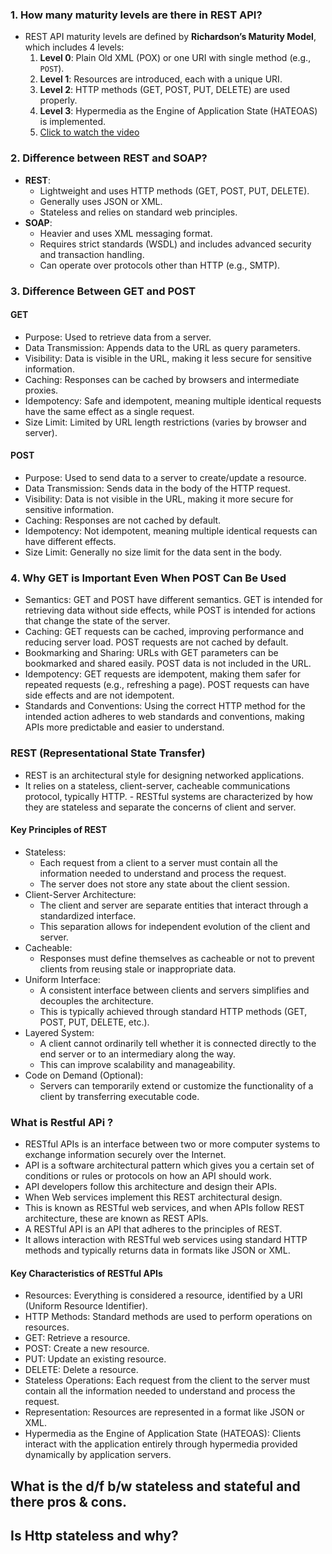 ### 1. **How many maturity levels are there in REST API?**
   - REST API maturity levels are defined by **Richardson’s Maturity Model**, which includes 4 levels:
     1. **Level 0**: Plain Old XML (POX) or one URI with single method (e.g., `POST`).
     2. **Level 1**: Resources are introduced, each with a unique URI.
     3. **Level 2**: HTTP methods (GET, POST, PUT, DELETE) are used properly.
     4. **Level 3**: Hypermedia as the Engine of Application State (HATEOAS) is implemented.
     5. [Click to watch the video](https://youtu.be/IIB-WMpETls?si=VkoqSrP4UpT01j4e)


### 2. **Difference between REST and SOAP?**
   - **REST**:
     - Lightweight and uses HTTP methods (GET, POST, PUT, DELETE).
     - Generally uses JSON or XML.
     - Stateless and relies on standard web principles.
   - **SOAP**:
     - Heavier and uses XML messaging format.
     - Requires strict standards (WSDL) and includes advanced security and transaction handling.
     - Can operate over protocols other than HTTP (e.g., SMTP).

### 3. Difference Between GET and POST

#### GET

- Purpose: Used to retrieve data from a server.
- Data Transmission: Appends data to the URL as query parameters.
- Visibility: Data is visible in the URL, making it less secure for sensitive information.
- Caching: Responses can be cached by browsers and intermediate proxies.
- Idempotency: Safe and idempotent, meaning multiple identical requests have the same effect as a single request.
- Size Limit: Limited by URL length restrictions (varies by browser and server).

#### POST

- Purpose: Used to send data to a server to create/update a resource.
- Data Transmission: Sends data in the body of the HTTP request.
- Visibility: Data is not visible in the URL, making it more secure for sensitive information.
- Caching: Responses are not cached by default.
- Idempotency: Not idempotent, meaning multiple identical requests can have different effects.
- Size Limit: Generally no size limit for the data sent in the body.

### 4. Why GET is Important Even When POST Can Be Used
- Semantics: GET and POST have different semantics. GET is intended for retrieving data without side effects, while POST is intended for actions that change the state of the server.
- Caching: GET requests can be cached, improving performance and reducing server load. POST requests are not cached by default.
- Bookmarking and Sharing: URLs with GET parameters can be bookmarked and shared easily. POST data is not included in the URL.
- Idempotency: GET requests are idempotent, making them safer for repeated requests (e.g., refreshing a page). POST requests can have side effects and are not idempotent.
- Standards and Conventions: Using the correct HTTP method for the intended action adheres to web standards and conventions, making APIs more predictable and easier to understand.


### REST (Representational State Transfer)
- REST is an architectural style for designing networked applications. 
- It relies on a stateless, client-server, cacheable communications protocol, typically HTTP. - RESTful systems are characterized by how they are stateless and separate the concerns of client and server.

#### Key Principles of REST
- Stateless: 
    - Each request from a client to a server must contain all the information needed to understand and process the request. 
    - The server does not store any state about the client session.
- Client-Server Architecture: 
    - The client and server are separate entities that interact through a standardized interface. 
    - This separation allows for independent evolution of the client and server.
- Cacheable: 
    - Responses must define themselves as cacheable or not to prevent clients from reusing stale or inappropriate data.
- Uniform Interface: 
    - A consistent interface between clients and servers simplifies and decouples the architecture. 
    - This is typically achieved through standard HTTP methods (GET, POST, PUT, DELETE, etc.).
- Layered System: 
    - A client cannot ordinarily tell whether it is connected directly to the end server or to an intermediary along the way. 
    - This can improve scalability and manageability.
- Code on Demand (Optional): 
    - Servers can temporarily extend or customize the functionality of a client by transferring executable code.

### What is Restful APi ?
- RESTful APIs is an interface between two or more computer systems to exchange information securely over the Internet.
- API is a software architectural pattern which gives you a certain set of conditions or rules or protocols on how an API should work. 
- API developers follow this architecture and design their APIs.
- When Web services implement this REST architectural design. 
- This is known as RESTful web services, and when APIs follow REST architecture, these are known as REST APIs.
- A RESTful API is an API that adheres to the principles of REST. 
- It allows interaction with RESTful web services using standard HTTP methods and typically returns data in formats like JSON or XML.

#### Key Characteristics of RESTful APIs
- Resources: Everything is considered a resource, identified by a URI (Uniform Resource Identifier).
- HTTP Methods: Standard methods are used to perform operations on resources.
- GET: Retrieve a resource.
- POST: Create a new resource.
- PUT: Update an existing resource.
- DELETE: Delete a resource.
- Stateless Operations: Each request from the client to the server must contain all the information needed to understand and process the request.
- Representation: Resources are represented in a format like JSON or XML.
- Hypermedia as the Engine of Application State (HATEOAS): Clients interact with the application entirely through hypermedia provided dynamically by application servers.

## What is the d/f b/w stateless and stateful and there pros & cons.
## Is Http stateless and why?
